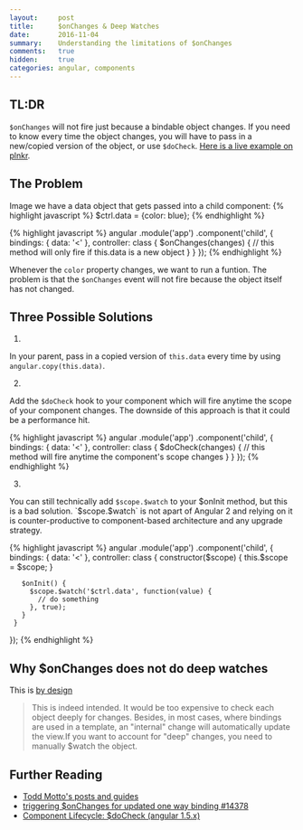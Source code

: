 ```yaml
---
layout:     post
title:      $onChanges & Deep Watches
date:       2016-11-04
summary:    Understanding the limitations of $onChanges
comments:   true
hidden:     true
categories: angular, components
---
```


## TL:DR

`$onChanges` will not fire just because a bindable object changes. If you need to know every time the object changes, you will have to pass in a new/copied version of the object, or use `$doCheck`. [Here is a live example on plnkr](http://plnkr.co/edit/rJZdWgOhwqSkz3spg3TS?p=preview).

## The Problem

Image we have a data object that gets passed into a child component:
{% highlight javascript %}
$ctrl.data = {color: blue};
{% endhighlight %}

{% highlight javascript %}
angular
  .module('app')
  .component('child', {
    bindings: {
      data: '<'
    },
    controller: class {
      $onChanges(changes) {
        // this method will only fire if this.data is a new object
      }
    }
  });
{% endhighlight %}

Whenever the `color` property changes, we want to run a funtion. The problem is that the `$onChanges` event will not fire because the object itself has not changed.

## Three Possible Solutions

1.
In your parent, pass in a copied version of `this.data` every time by using `angular.copy(this.data)`.

2.
Add the `$doCheck` hook to your component which will fire anytime the scope of your component changes. The downside of this approach is that it could be a performance hit.

{% highlight javascript %}
angular
 .module('app')
 .component('child', {
   bindings: {
     data: '<'
   },
   controller: class {
     $doCheck(changes) {
       // this method will fire anytime the component's scope changes
     }
   }
 });
{% endhighlight %}

3.
You can still technically add `$scope.$watch` to your $onInit method, but this is a bad solution. `$scope.$watch` is not apart of Angular 2 and relying on it is counter-productive to component-based architecture and any upgrade strategy.

 {% highlight javascript %}
 angular
   .module('app')
   .component('child', {
     bindings: {
       data: '<'
     },
     controller: class {
       constructor($scope) {
         this.$scope = $scope;
       }

       $onInit() {
         $scope.$watch('$ctrl.data', function(value) {
           // do something
         }, true);
       }
     }
   });
 {% endhighlight %}


## Why $onChanges does not do deep watches

This is [by design](https://github.com/angular/angular.js/issues/14378#issuecomment-207351242)

> This is indeed intended. It would be too expensive to check each object deeply for changes. Besides, in most cases, where bindings are used in a template, an "internal" change will automatically update the view.If you want to account for "deep" changes, you need to manually $watch the object.

## Further Reading

- [Todd Motto's posts and guides](https://github.com/toddmotto/angular-styleguide)
- [triggering $onChanges for updated one way binding #14378](https://github.com/angular/angular.js/issues/14378#issuecomment-207351242)
- [Component Lifecycle: $doCheck (angular 1.5.x)](http://www.kristofdegrave.be/2016/07/component-lifecycle-docheck-angular-15x_22.html)


